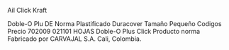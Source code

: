 Ail Click Kraft

Doble-O Plu DE Norma
Plastificado Duracover
Tamaño Pequeño
Codigos Precio
702009 021101
HOJAS
Doble-O Plus Click Producto norma
Fabricado por
CARVAJAL S.A. Cali, Colombia.